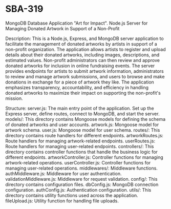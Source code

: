 # SBA-319
MongoDB Database Application
"Art for Impact". Node.js Server for Managing Donated Artwork in Support of a Non-Profit

Description:
This is a Node.js, Express, and MongoDB server application to facilitate the management of donated artworks by artists in support of a non-profit organization. The application allows artists to register and upload details about their donated artworks, including images, descriptions, and estimated values. Non-profit administrators can then review and approve donated artworks for inclusion in online fundraising events. The server provides endpoints for artists to submit artwork information, administrators to review and manage artwork submissions, and users to browse and make donations in exchange for a piece of artwork they like. The application emphasizes transparency, accountability, and efficiency in handling donated artworks to maximize their impact on supporting the non-profit's mission.

Structure:
server.js: The main entry point of the application.  Set up the Express server, define routes, connect to MongoDB, and start the server.
models/: This directory contains Mongoose models for defining the schema of donated artworks and user accounts.
      artwork.js: Mongoose model for artwork schema.
      user.js: Mongoose model for user schema.
routes/: This directory contains route handlers for different endpoints.
      artworkRoutes.js: Route handlers for managing artwork-related endpoints.
      userRoutes.js: Route handlers for managing user-related endpoints.
controllers/: This directory contains controller functions that handle the business logic for different endpoints.
     artworkController.js: Controller functions for managing artwork-related operations.
     userController.js: Controller functions for managing user-related operations.
middlewares/: Middleware functions.
     authMiddleware.js: Middleware for user authentication.
     validationMiddleware.js: Middleware for request validation.
config/: This directory contains configuration files.
     dbConfig.js: MongoDB connection configuration.
     authConfig.js: Authentication configuration.
utils/: This directory contains utility functions used across the application.
     fileUpload.js: Utility function for handling file uploads.
